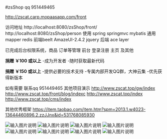 #zsShop
 qq  951449465

http://zscat.carp.mopaasapp.com/front

访问地址
http://localhost:8080/zsShop/front/
http://localhost:8080/zsShop/person
 使用 spring springmvc mybatis 通用mapper  redis
 前端beelt AmazeUI-2.4.2 jquery  后端 ace layer

已完成后台权限系统，商品 订单等管理
前台 登录注册 主页 及其他

 **捐赠 ￥100 或以上** 
-成为开发者
-随时获取最新代码

 **捐赠 ￥150 或以上** 
-提供必要的技术支持
-专属内部开发QQ群，大神云集
-优先获得新版本

如有需要 联系qq 951449465
其他项目演示
 http://www.zscat.top/gw/index
http://www.zscat.top/front/blog/indexc
http://www.zscat.top/index
http://www.zscat.top/cms/index

其他优秀框架
https://item.taobao.com/item.htm?spm=2013.1.w4023-13644460896.2.zzJJnx&id=531768085930


![输入图片说明](http://git.oschina.net/uploads/images/2016/1101/113337_2e435faf_134431.jpeg "在这里输入图片标题")
![输入图片说明](http://git.oschina.net/uploads/images/2016/1101/113345_36c33b16_134431.jpeg "在这里输入图片标题")
![输入图片说明](http://git.oschina.net/uploads/images/2016/1101/113354_e3ef618d_134431.jpeg "在这里输入图片标题")
![输入图片说明](http://git.oschina.net/uploads/images/2016/1101/113404_4f675fdd_134431.jpeg "在这里输入图片标题")
![输入图片说明](http://git.oschina.net/uploads/images/2016/1101/113437_be2b40bd_134431.png "在这里输入图片标题")
![输入图片说明](http://git.oschina.net/uploads/images/2016/1101/113433_1bef5573_134431.png "在这里输入图片标题")
![输入图片说明](http://git.oschina.net/uploads/images/2016/1101/113509_a287d3c8_134431.png "在这里输入图片标题")
![输入图片说明](http://git.oschina.net/uploads/images/2016/1101/113617_11f20380_134431.png "在这里输入图片标题")